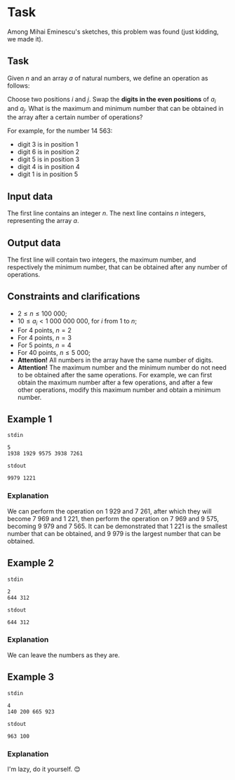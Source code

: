 # Task

Among Mihai Eminescu's sketches, this problem was found (just kidding, we made it).

## Task

Given $n$ and an array $a$ of natural numbers, we define an operation as follows:

Choose two positions $i$ and $j$. Swap the **digits in the even positions** of $a_i$ and $a_j$. What is the maximum and minimum number that can be obtained in the array after a certain number of operations?

For example, for the number $14 \ 563$:

* digit $3$ is in position $1$
* digit $6$ is in position $2$
* digit $5$ is in position $3$
* digit $4$ is in position $4$
* digit $1$ is in position $5$

## Input data

The first line contains an integer $n$. The next line contains $n$ integers, representing the array $a$.

## Output data

The first line will contain two integers, the maximum number, and respectively the minimum number, that can be obtained after any number of operations.

## Constraints and clarifications

* $2 \leq n \leq 100 \ 000$;
* $10 \leq a_i < 1 \ 000 \ 000 \ 000$, for $i$ from $1$ to $n$;
* For $4$ points, $n=2$
* For $4$ points, $n=3$
* For $5$ points, $n=4$
* For $40$ points, $n \leq 5 \ 000$;
* **Attention!** All numbers in the array have the same number of digits.
* **Attention!** The maximum number and the minimum number do not need to be obtained after the same operations. For example, we can first obtain the maximum number after a few operations, and after a few other operations, modify this maximum number and obtain a minimum number.

## Example 1

`stdin`
```
5
1938 1929 9575 3938 7261
```

`stdout`
```
9979 1221
```

### Explanation

We can perform the operation on $1 \ 929$ and $7 \ 261$, after which they will become $7 \ 969$ and $1 \ 221$, then perform the operation on $7 \ 969$ and $9 \ 575$, becoming $9 \ 979$ and $7 \ 565$. It can be demonstrated that $1 \ 221$ is the smallest number that can be obtained, and $9 \ 979$ is the largest number that can be obtained.

## Example 2

`stdin`
```
2
644 312
```

`stdout`
```
644 312
```

### Explanation

We can leave the numbers as they are.

## Example 3

`stdin`
```
4
140 200 665 923
```

`stdout`
```
963 100
```

### Explanation

I'm lazy, do it yourself. 😊